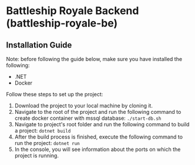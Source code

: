 # Battleship Royale Backend (battleship-royale-be)

## Installation Guide

Note: before following the guide below, make sure you have installed the following:
- .NET
- Docker

Follow these steps to set up the project:

1. Download the project to your local machine by cloning it.
2. Navigate to the root of the project and run the following command to create docker container with mssql database: `./start-db.sh`
3. Navigate to project's root folder and run the following command to build a project: `dotnet build`
5. After the build process is finished, execute the following command to run the project: `dotnet run`
6. In the console, you will see information about the ports on which the project is running. 
